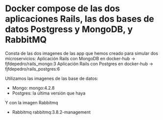 # Docker compose de las dos aplicaciones Rails, las dos bases de datos Postgress y MongoDB, y RabbitMQ
Consta de las dos imagenes de las app que hemos creado para simular dos microservicios:
Aplicación Rails con MongoDB en docker-hub -> fjfdepedro/rails_mongo:3
Aplicación Rails con Postgres en docker-hub -> fjfdepedro/rails_postgres:6

Utilizamos las imagenes de las base de datos:
- Mongo: mongo:4.2.8
- Postgres: la última versión que haya

Y con la imagen Rabbitmq
- Rabbitmq rabbitmq:3.8.2-management


